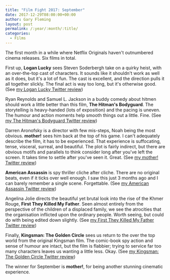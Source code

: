 ```yaml
---
title: "Film Fight 2017: September"
date: 2017-12-29T08:00:00+00:00
author: Gary Fleming
layout: post
permalink: /:year/:month/:title/
categories:
  - Films
---
```


The first month in a while where Netflix Originals haven't outnumbered cinema releases. Six films in total.

First up, **Logan Lucky** sees Steven Soderbergh take on a quirky heist, with an over-the-top cast of characters. It sounds like it shouldn't work as well as it does, but it's a lot of fun. The cast is excellent, and the direction pulls it all together slickly. The final act is way too long, but it's otherwise good. (See [my Logan Lucky Twitter review](https://twitter.com/garyfleming/status/904339930318503937))

Ryan Reynolds and Samuel L. Jackson in a buddy comedy about hitmen should work a little better than this film, **The Hitman's Bodyguard**. The storytelling is heavy-handed (lots of exposition) and the pacing is uneven. The humour and action moments help smooth things out a little. Fine. (See [my The Hitman's Bodyguard Twitter review](https://twitter.com/garyfleming/status/907573242096967680))

Darren Aronofsky is a director with few mis-steps, Noah being the most obvious. **mother!** sees him back at the top of his game. I can't adequately describe the film, it has to be experienced. That experience is suffocating, tense, visceral, surreal, and beautiful. The plot is fairly indirect, but there are obvious motifs and parallels to think consider long after you've left the screen. It takes time to settle after you've seen it. Great. (See [my mother! Twitter review](https://twitter.com/garyfleming/status/909493871733886976))

**American Assassin** is spy thriller cliche after cliche. There are no original beats, even if it ticks over well enough. I saw this just 3 months ago and I can barely remember a single scene. Forgettable. (See [my American Assassin Twitter review](https://twitter.com/garyfleming/status/909494288618311680))

Angelina Jolie directs the beautiful yet brutal look into the rise of the Khmer Rouge, **First They Killed My Father**. Seen almost entirely from the perspective of the children of a displaced family, we see the atrocities that the organisation inflicted upon the ordinary people. Worth seeing, but could do with being edited down slightly. (See [my First They Killed My Father Twitter review](https://twitter.com/garyfleming/status/910465566732902400))

Finally, **Kingsman: The Golden Circle** sees us return to the over the top world from the original Kingsman film. The comic-book spy action and sense of humour are intact, but the film is flabbier; trying to service far too many characters leaves us wanting a little less. Okay.  (See [my Kingsman: The Golden Circle Twitter review](https://twitter.com/garyfleming/status/910546864914747393))

The winner for September is **mother!**, for being another stunning cinematic experience.
